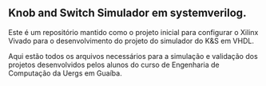 ## Knob and Switch Simulador em systemverilog.

Este é um repositório mantido como o projeto inicial para configurar o Xilinx Vivado para o desenvolvimento
do projeto do simulador do K&S em VHDL.

Aqui estão todos os arquivos necessários para a simulação e validação dos projetos desenvolvidos pelos alunos
do curso de Engenharia de Computação da Uergs em Guaíba.

